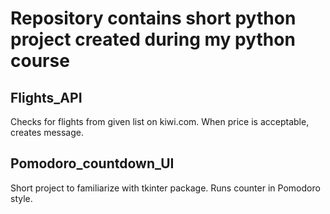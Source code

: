 <H1>Repository contains short python project created during my python course</H1>
<H2>Flights_API</H2>
<p>Checks for flights from given list on kiwi.com. When price is acceptable, creates message.</p>
<h2>Pomodoro_countdown_UI</h2>
<p>Short project to familiarize with tkinter package. Runs counter in Pomodoro style.</p>
